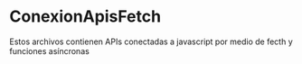 # ConexionApisFetch
Estos archivos contienen APIs conectadas a javascript por medio de fecth y funciones asíncronas
